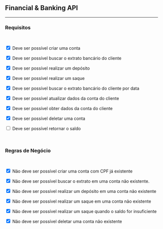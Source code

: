 ## Financial & Banking API
-----


### Requisitos
<br/>

<input type="checkbox" checked="checked"/> Deve ser possível criar uma conta

<input type="checkbox" checked="checked"/> Deve ser possível buscar o extrato bancário do cliente

<input type="checkbox" checked="checked"/> Deve ser possível realizar um depósito

<input type="checkbox" checked="checked"/> Deve ser possível realizar um saque

<input type="checkbox" checked="checked"/> Deve ser possível buscar o extrato bancário do cliente por data

<input type="checkbox" checked="checked"/> Deve ser possível atualizar dados da conta do cliente

<input type="checkbox" checked="checked"/> Deve ser possível obter dados da conta do cliente

<input type="checkbox" checked="checked" /> Deve ser possível deletar uma conta

<input type="checkbox" /> Deve ser possível retornar o saldo


<br/>

### Regras de Negócio

<br/>

<input type="checkbox" checked="checked"/> Não deve ser possível criar uma conta com CPF já existente

<input type="checkbox" checked="checked"/> Não deve ser possível buscar o extrato em uma conta não existente.

<input type="checkbox" checked="checked"/> Não deve ser possível realizar um depósito em uma conta não existente

<input type="checkbox" checked="checked"/> Não deve ser possível realizar um saque em uma conta não existente

<input type="checkbox" checked="checked"/> Não deve ser possível realizar um saque quando o saldo for insuficiente

<input type="checkbox" checked="checked"/> Não deve ser possível deletar uma conta não existente
